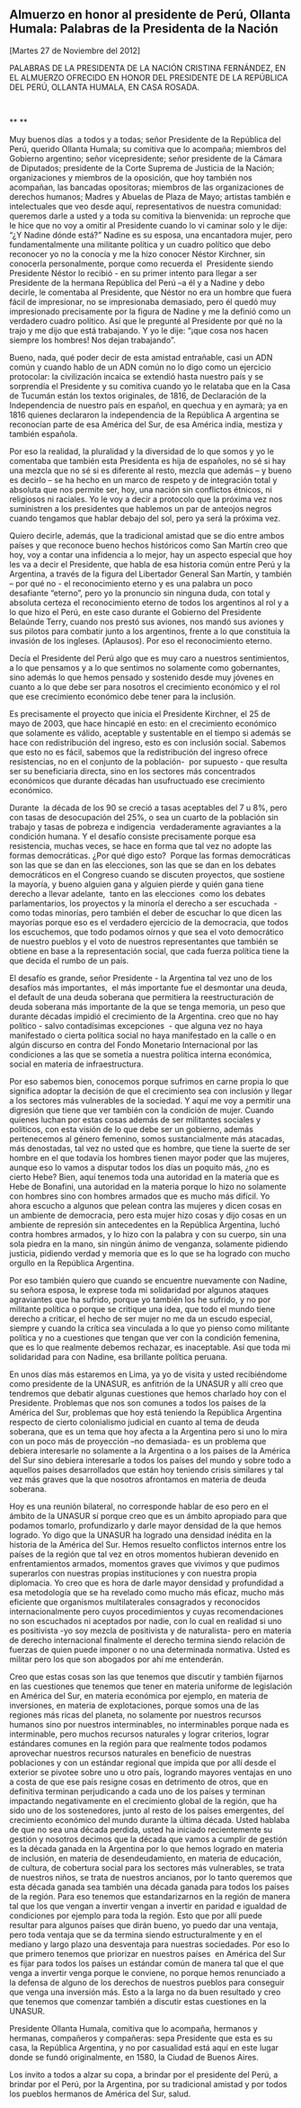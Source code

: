 Almuerzo en honor al presidente de Perú, Ollanta Humala: Palabras de la Presidenta de la Nación
-----------------------------------------------------------------------------------------------

[Martes 27 de Noviembre del 2012]

PALABRAS DE LA PRESIDENTA DE LA NACIÓN CRISTINA FERNÁNDEZ, EN EL
ALMUERZO OFRECIDO EN HONOR DEL PRESIDENTE DE LA REPÚBLICA DEL PERÚ,
OLLANTA HUMALA, EN CASA ROSADA.

 

** **

Muy buenos días  a todos y a todas; señor Presidente de la República del
Perú, querido Ollanta Humala; su comitiva que lo acompaña; miembros del
Gobierno argentino; señor vicepresidente; señor presidente de la Cámara
de Diputados; presidente de la Corte Suprema de Justicia de la Nación;
organizaciones y miembros de la oposición, que hoy también nos
acompañan, las bancadas opositoras; miembros de las organizaciones de
derechos humanos; Madres y Abuelas de Plaza de Mayo; artistas también e
intelectuales que veo desde aquí, representativos de nuestra comunidad:
queremos darle a usted y a toda su comitiva la bienvenida: un reproche
que le hice que no voy a omitir al Presidente cuando lo vi caminar solo
y le dije: “¿Y Nadine dónde está?” Nadine es su esposa, una encantadora
mujer, pero fundamentalmente una militante política y un cuadro político
que debo reconocer yo no la conocía y me la hizo conocer Néstor
Kirchner, sin conocerla personalmente, porque como recuerda el 
Presidente siendo Presidente Néstor lo recibió - en su primer intento
para llegar a ser Presidente de la hermana República del Perú –a él y a
Nadine y debo decirle, le comentaba al Presidente, que Néstor no era un
hombre que fuera fácil de impresionar, no se impresionaba demasiado,
pero él quedó muy impresionado precisamente por la figura de Nadine y me
la definió como un verdadero cuadro político. Así que le pregunté al
Presidente por qué no la trajo y me dijo que está trabajando. Y yo le
dije: “¡que cosa nos hacen siempre los hombres! Nos dejan trabajando”.

Bueno, nada, qué poder decir de esta amistad entrañable, casi un ADN
común y cuando hablo de un ADN común no lo digo como un ejercicio
protocolar: la civilización incaica se extendió hasta nuestro país y se
sorprendía el Presidente y su comitiva cuando yo le relataba que en la
Casa de Tucumán están los textos originales, de 1816, de Declaración de
la Independencia de nuestro país en español, en quechua y en aymarà; ya
en 1816 quienes declararon la independencia de la República A argentina
se reconocían parte de esa América del Sur, de esa América india,
mestiza y también española.

Por eso la realidad, la pluralidad y la diversidad de lo que somos y yo
le comentaba que también esta Presidenta es hija de españoles, no sé si
hay una mezcla que no sé si es diferente al resto, mezcla que además – y
bueno es decirlo – se ha hecho en un marco de respeto y de integración
total y absoluta que nos permite ser, hoy, una nación sin conflictos
étnicos, ni religiosos ni raciales. Yo le voy a decir a protocolo que la
próxima vez nos suministren a los presidentes que hablemos un par de
anteojos negros cuando tengamos que hablar debajo del sol, pero ya será
la próxima vez.

Quiero decirle, además, que la tradicional amistad que se dio entre
ambos países y que reconoce bueno hechos históricos como San Martín creo
que hoy, voy a contar una infidencia a lo mejor, hay un aspecto especial
que hoy les va a decir el Presidente, que habla de esa historia común
entre Perú y la Argentina, a través de la figura del Libertador General
San Martín, y también – por qué no - el reconocimiento eterno y es una
palabra un poco desafiante “eterno”, pero yo la pronuncio sin ninguna
duda, con total y absoluta certeza el reconocimiento eterno de todos los
argentinos al rol y a lo que hizo el Perú, en este caso durante el
Gobierno del Presidente Belaúnde Terry, cuando nos prestó sus aviones,
nos mandó sus aviones y sus pilotos para combatir junto a los
argentinos, frente a lo que constituía la invasión de los ingleses.
(Aplausos). Por eso el reconocimiento eterno.

Decía el Presidente del Perú algo que es muy caro a nuestros
sentimientos, a lo que pensamos y a lo que sentimos no solamente como
gobernantes, sino además lo que hemos pensado y sostenido desde muy
jóvenes en cuanto a lo que debe ser para nosotros el crecimiento
económico y el rol que ese crecimiento económico debe tener para la
inclusión.

Es precisamente el proyecto que inicia el Presidente Kirchner, el 25 de
mayo de 2003, que hace hincapié en esto: en el crecimiento económico que
solamente es válido, aceptable y sustentable en el tiempo si además se
hace con redistribución del ingreso, esto es con inclusión social.
Sabemos que esto no es fácil, sabemos que la redistribución del ingreso
ofrece resistencias, no en el conjunto de la población-  por supuesto -
que resulta ser su beneficiaria directa, sino en los sectores más
concentrados económicos que durante décadas han usufructuado ese
crecimiento económico.

Durante  la década de los 90 se creció a tasas aceptables del 7 u 8%,
pero con tasas de desocupación del 25%, o sea un cuarto de la población
sin trabajo y tasas de pobreza e indigencia  verdaderamente agraviantes
a la condición humana. Y el desafío consiste precisamente porque esa
resistencia, muchas veces, se hace en forma que tal vez no adopte las
formas democráticas. ¿Por qué digo esto?  Porque las formas democráticas
son las que se dan en las elecciones, son las que se dan en los debates
democráticos en el Congreso cuando se discuten proyectos, que sostiene
la mayoría, y bueno alguien gana y alguien pierde y quién gana tiene
derecho a llevar adelante,  tanto en las elecciones  como los debates
parlamentarios, los proyectos y la minoría el derecho a ser escuchada  -
como todas minorías, pero también el deber de escuchar lo que dicen las
mayorías porque eso es el verdadero ejercicio de la democracia, que
todos los escuchemos, que todo podamos oírnos y que sea el voto
democrático de nuestro pueblos y el voto de nuestros representantes que
también se obtiene en base a la representación social, que cada fuerza
política tiene la que decida el rumbo de un país.

El desafío es grande, señor Presidente - la Argentina tal vez uno de los
desafíos más importantes,  el más importante fue el desmontar una deuda,
el default de una deuda soberana que permitiera la reestructuración de
deuda soberana más importante de la que se tenga memoria, un peso que
durante décadas impidió el crecimiento de la Argentina. creo que no hay
político - salvo contadísimas excepciones  - que alguna vez no haya
manifestado o cierta política social no haya manifestado en la calle o
en algún discurso en contra del Fondo Monetario Internacional por las
condiciones a las que se sometía a nuestra política interna económica,
social en materia de infraestructura.

Por eso sabemos bien, conocemos porque sufrimos en carne propia lo que
significa adoptar la decisión de que el crecimiento sea con inclusión y
llegar a los sectores más vulnerables de la sociedad. Y aquí me voy a
permitir una digresión que tiene que ver también con la condición de
mujer. Cuando quienes luchan por estas cosas además de ser militantes
sociales y políticos, con esta visión de lo que debe ser un gobierno,
además pertenecemos al género femenino, somos sustancialmente más
atacadas, más denostadas, tal vez no usted que es hombre, que tiene la
suerte de ser hombre en el que todavía los hombres tienen mayor poder
que las mujeres, aunque eso lo vamos a disputar todos los días un
poquito más, ¿no es cierto Hebe? Bien, aquí tenemos toda una autoridad
en la materia que es Hebe de Bonafini, una autoridad en la materia
porque lo hizo no solamente con hombres sino con hombres armados que es
mucho más difícil. Yo ahora escucho a algunos que pelean contra las
mujeres y dicen cosas en un ambiente de democracia, pero esta mujer hizo
cosas y dijo cosas en un ambiente de represión sin antecedentes en la
República Argentina, luchó contra hombres armados, y lo hizo con la
palabra y con su cuerpo, sin una sola piedra en la mano, sin ningún
ánimo de venganza, solamente pidiendo justicia, pidiendo verdad y
memoria que es lo que se ha logrado con mucho orgullo en la República
Argentina.

Por eso también quiero que cuando se encuentre nuevamente con Nadine, su
señora esposa, le exprese toda mi solidaridad por algunos ataques
agraviantes que ha sufrido, porque yo también los he sufrido, y no por
militante política o porque se critique una idea, que todo el mundo
tiene derecho a criticar, el hecho de ser mujer no me da un escudo
especial, siempre y cuando la crítica sea vinculada a lo que yo pienso
como militante política y no a cuestiones que tengan que ver con la
condición femenina, que es lo que realmente debemos rechazar, es
inaceptable. Así que toda mi solidaridad para con Nadine, esa brillante
política peruana.

En unos días más estaremos en Lima, ya yo de visita y usted recibiéndome
como presidente de la UNASUR, es anfitrión de la UNASUR y allí creo que
tendremos que debatir algunas cuestiones que hemos charlado hoy con el
Presidente. Problemas que nos son comunes a todos los países de la
América del Sur, problemas que hoy está teniendo la República Argentina
respecto de cierto colonialismo judicial en cuanto al tema de deuda
soberana, que es un tema que hoy afecta a la Argentina pero si uno lo
mira con un poco más de proyección –no demasiada- es un problema que
debiera interesarle no solamente a la Argentina o a los países de la
América del Sur sino debiera interesarle a todos los países del mundo y
sobre todo a aquellos países desarrollados que están hoy teniendo crisis
similares y tal vez más graves que la que nosotros afrontamos en materia
de deuda soberana.

Hoy es una reunión bilateral, no corresponde hablar de eso pero en el
ámbito de la UNASUR sí porque creo que es un ámbito apropiado para que
podamos tomarlo, profundizarlo y darle mayor densidad de la que hemos
logrado. Yo digo que la UNASUR ha logrado una densidad inédita en la
historia de la América del Sur. Hemos resuelto conflictos internos entre
los países de la región que tal vez en otros momentos hubieran devenido
en enfrentamientos armados, momentos graves que vivimos y que pudimos
superarlos con nuestras propias instituciones y con nuestra propia
diplomacia. Yo creo que es hora de darle mayor densidad y profundidad a
esa metodología que se ha revelado como mucho más eficaz, mucho más
eficiente que organismos multilaterales consagrados y reconocidos
internacionalmente pero cuyos procedimientos y cuyas recomendaciones no
son escuchados ni aceptados por nadie, con lo cual en realidad si uno es
positivista -yo soy mezcla de positivista y de naturalista- pero en
materia de derecho internacional finalmente el derecho termina siendo
relación de fuerzas de quien puede imponer o no una determinada
normativa. Usted es militar pero los que son abogados por ahí me
entenderán.

Creo que estas cosas son las que tenemos que discutir y también fijarnos
en las cuestiones que tenemos que tener en materia uniforme de
legislación en América del Sur, en materia económica por ejemplo, en
materia de inversiones, en materia de explotaciones, porque somos una de
las regiones más ricas del planeta, no solamente por nuestros recursos
humanos sino por nuestros interminables, no interminables porque nada es
interminable, pero muchos recursos naturales y lograr criterios, lograr
estándares comunes en la región para que realmente todos podamos
aprovechar nuestros recursos naturales en beneficio de nuestras
poblaciones y con un estándar regional que impida que por allí desde el
exterior se pivotee sobre uno u otro país, logrando mayores ventajas en
uno a costa de que ese país resigne cosas en detrimento de otros, que en
definitiva terminan perjudicando a cada uno de los países y terminan
impactando negativamente en el crecimiento global de la región, que ha
sido uno de los sostenedores, junto al resto de los países emergentes,
del crecimiento económico del mundo durante la última década. Usted
hablaba de que no sea una década perdida, usted ha iniciado
recientemente su gestión y nosotros decimos que la década que vamos a
cumplir de gestión es la década ganada en la Argentina por lo que hemos
logrado en materia de inclusión, en materia de desendeudamiento, en
materia de educación, de cultura, de cobertura social para los sectores
más vulnerables, se trata de nuestros niños, se trata de nuestros
ancianos, por lo tanto queremos que esta década ganada sea también una
década ganada para todos los países de la región. Para eso tenemos que
estandarizarnos en la región de manera tal que los que vengan a invertir
vengan a invertir en paridad e igualdad de condiciones por ejemplo para
toda la región. Esto que por allí puede resultar para algunos países que
dirán bueno, yo puedo dar una ventaja, pero toda ventaja que se da
termina siendo estructuralmente y en el mediano y largo plazo una
desventaja para nuestras sociedades. Por eso lo que primero tenemos que
priorizar en nuestros países  en América del Sur es fijar para todos los
países un estándar común de manera tal que el que venga a invertir venga
porque le conviene, no porque hemos renunciado a la defensa de alguno de
los derechos de nuestros pueblos para conseguir que venga una inversión
más. Esto a la larga no da buen resultado y creo que tenemos que
comenzar también a discutir estas cuestiones en la UNASUR.

Presidente Ollanta Humala, comitiva que lo acompaña, hermanos y
hermanas, compañeros y compañeras: sepa Presidente que esta es su casa,
la República Argentina, y no por casualidad está aquí en este lugar
donde se fundó originalmente, en 1580, la Ciudad de Buenos Aires.

Los invito a todos a alzar su copa, a brindar por el presidente del
Perú, a brindar por el Perú, por la Argentina, por su tradicional
amistad y por todos los pueblos hermanos de América del Sur, salud.
